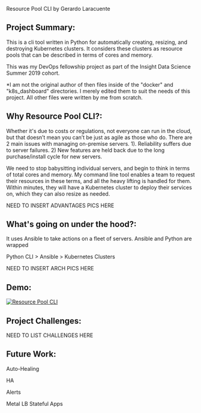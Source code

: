 Resource Pool CLI by Gerardo Laracuente

## Project Summary:

This is a cli tool written in Python for automatically creating, resizing, and destroying Kubernetes clusters. It considers these clusters as resource pools that can be described in terms of cores and memory.

This was my DevOps fellowship project as part of the Insight Data Science Summer 2019 cohort. 

*I am not the original author of then files inside of the "docker" and "k8s_dashboard" directories. I merely edited them to suit the needs of this project. All other files were written by me from scratch. 


## Why Resource Pool CLI?:

Whether it's due to costs or regulations, not everyone can run in the cloud, but that doesn’t mean you can’t be just as agile as those who do. There are 2 main issues with managing on-premise servers. 1). Reliability suffers due to server failures. 2) New features are held back due to the long purchase/install cycle for new servers.

We need to stop babysitting individual servers, and begin to think in terms of total cores and memory. My command line tool enables a team to request their resources in these terms, and all the heavy lifting is handled for them. Within minutes, they will have a Kubernetes cluster to deploy their services on, which they can also resize as needed. 

NEED TO INSERT ADVANTAGES PICS HERE

## What's going on under the hood?:

It uses Ansible to take actions on a fleet of servers. Ansible and Python are wrapped 

Python CLI > Ansible > Kubernetes Clusters


NEED TO INSERT ARCH PICS HERE

## Demo:   

[![Resource Pool CLI](http://img.youtube.com/vi/WlnvPHdo3xs/0.jpg)](http://www.youtube.com/watch?v=WlnvPHdo3xs "Resource Pool CLI")


## Project Challenges:

NEED TO LIST CHALLENGES HERE

## Future Work:

Auto-Healing

HA

Alerts

Metal LB
Stateful Apps
